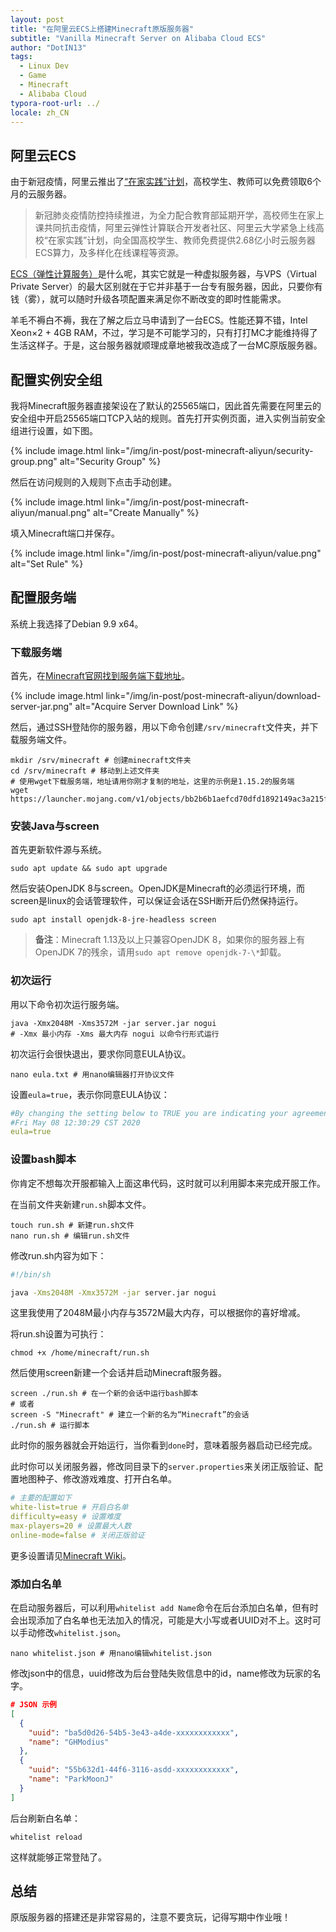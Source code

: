 ```yaml
---
layout: post
title: "在阿里云ECS上搭建Minecraft原版服务器"
subtitle: "Vanilla Minecraft Server on Alibaba Cloud ECS"
author: "DotIN13"
tags:
  - Linux Dev
  - Game
  - Minecraft
  - Alibaba Cloud
typora-root-url: ../
locale: zh_CN
---
```


## 阿里云ECS

由于新冠疫情，阿里云推出了[“在家实践”计划](https://developer.aliyun.com/adc/college/)，高校学生、教师可以免费领取6个月的云服务器。

> 新冠肺炎疫情防控持续推进，为全力配合教育部延期开学，高校师生在家上课共同抗击疫情，阿里云弹性计算联合开发者社区、阿里云大学紧急上线高校“在家实践”计划，向全国高校学生、教师免费提供2.68亿小时云服务器ECS算力，及多样化在线课程等资源。

[ECS（弹性计算服务）](https://www.alibabacloud.com/help/zh/doc-detail/25367.htm)是什么呢，其实它就是一种虚拟服务器，与VPS（Virtual Private Server）的最大区别就在于它并非基于一台专有服务器，因此，只要你有钱（雾），就可以随时升级各项配置来满足你不断改变的即时性能需求。

羊毛不褥白不褥，我在了解之后立马申请到了一台ECS。性能还算不错，Intel Xeon×2 + 4GB RAM，不过，学习是不可能学习的，只有打打MC才能维持得了生活这样子。于是，这台服务器就顺理成章地被我改造成了一台MC原版服务器。

## 配置实例安全组

我将Minecraft服务器直接架设在了默认的25565端口，因此首先需要在阿里云的安全组中开启25565端口TCP入站的规则。首先打开实例页面，进入实例当前安全组进行设置，如下图。

{% include image.html link="/img/in-post/post-minecraft-aliyun/security-group.png" alt="Security Group" %}

然后在访问规则的入规则下点击手动创建。

{% include image.html link="/img/in-post/post-minecraft-aliyun/manual.png" alt="Create Manually" %}

填入Minecraft端口并保存。

{% include image.html link="/img/in-post/post-minecraft-aliyun/value.png" alt="Set Rule" %}

## 配置服务端

系统上我选择了Debian 9.9 x64。

### 下载服务端

首先，在[Minecraft官网找到服务端下载地址](https://www.minecraft.net/zh-hans/download/server/)。

{% include image.html link="/img/in-post/post-minecraft-aliyun/download-server-jar.png" alt="Acquire Server Download Link" %}

然后，通过SSH登陆你的服务器，用以下命令创建`/srv/minecraft`文件夹，并下载服务端文件。

```shell
mkdir /srv/minecraft # 创建minecraft文件夹
cd /srv/minecraft # 移动到上述文件夹
# 使用wget下载服务端，地址请用你刚才复制的地址，这里的示例是1.15.2的服务端
wget https://launcher.mojang.com/v1/objects/bb2b6b1aefcd70dfd1892149ac3a215f6c636b07/server.jar
```

### 安装Java与screen

首先更新软件源与系统。

```shell
sudo apt update && sudo apt upgrade
```

然后安装OpenJDK 8与screen。OpenJDK是Minecraft的必须运行环境，而screen是linux的会话管理软件，可以保证会话在SSH断开后仍然保持运行。

```shell
sudo apt install openjdk-8-jre-headless screen
```

> **备注**：Minecraft 1.13及以上只兼容OpenJDK 8，如果你的服务器上有OpenJDK 7的残余，请用`sudo apt remove openjdk-7-\*`卸载。

### 初次运行

用以下命令初次运行服务端。

```shell
java -Xmx2048M -Xms3572M -jar server.jar nogui
# -Xmx 最小内存 -Xms 最大内存 nogui 以命令行形式运行
```

初次运行会很快退出，要求你同意EULA协议。

```shell
nano eula.txt # 用nano编辑器打开协议文件
```

设置`eula=true`，表示你同意EULA协议：

```yaml
#By changing the setting below to TRUE you are indicating your agreement to our EULA (https://account.mojang.com/documents/minecraft_eula).
#Fri May 08 12:30:29 CST 2020
eula=true
```

### 设置bash脚本

你肯定不想每次开服都输入上面这串代码，这时就可以利用脚本来完成开服工作。

在当前文件夹新建`run.sh`脚本文件。

```shell
touch run.sh # 新建run.sh文件
nano run.sh # 编辑run.sh文件
```

修改run.sh内容为如下：

```bash
#!/bin/sh

java -Xms2048M -Xmx3572M -jar server.jar nogui
```

这里我使用了2048M最小内存与3572M最大内存，可以根据你的喜好增减。

将run.sh设置为可执行：

```shell
chmod +x /home/minecraft/run.sh
```

然后使用screen新建一个会话并启动Minecraft服务器。

```shell
screen ./run.sh # 在一个新的会话中运行bash脚本
# 或者
screen -S "Minecraft" # 建立一个新的名为“Minecraft”的会话
./run.sh # 运行脚本
```

此时你的服务器就会开始运行，当你看到`done`时，意味着服务器启动已经完成。

此时你可以关闭服务器，修改同目录下的`server.properties`来关闭正版验证、配置地图种子、修改游戏难度、打开白名单。

```yaml
# 主要的配置如下
white-list=true # 开启白名单
difficulty=easy # 设置难度
max-players=20 # 设置最大人数
online-mode=false # 关闭正版验证
```

更多设置请见[Minecraft Wiki](https://minecraft-zh.gamepedia.com/index.php?title=Server.properties&variant=zh-cn)。

### 添加白名单

在启动服务器后，可以利用`whitelist add Name`命令在后台添加白名单，但有时会出现添加了白名单也无法加入的情况，可能是大小写或者UUID对不上。这时可以手动修改`whitelist.json`。

```shell
nano whitelist.json # 用nano编辑whitelist.json
```

修改json中的信息，uuid修改为后台登陆失败信息中的id，name修改为玩家的名字。

```json
# JSON 示例
[  
  {
    "uuid": "ba5d0d26-54b5-3e43-a4de-xxxxxxxxxxxx",
    "name": "GHModius"
  },
  {
    "uuid": "55b632d1-44f6-3116-asdd-xxxxxxxxxxxx",
    "name": "ParkMoonJ"
  }
]
```

后台刷新白名单：

```shell
whitelist reload
```

这样就能够正常登陆了。

## 总结

原版服务器的搭建还是非常容易的，注意不要贪玩，记得写期中作业哦！